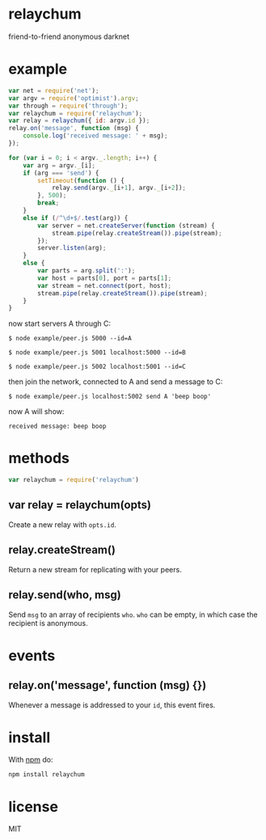 # relaychum

friend-to-friend anonymous darknet

# example

``` js
var net = require('net');
var argv = require('optimist').argv;
var through = require('through');
var relaychum = require('relaychum');
var relay = relaychum({ id: argv.id });
relay.on('message', function (msg) {
    console.log('received message: ' + msg);
});

for (var i = 0; i < argv._.length; i++) {
    var arg = argv._[i];
    if (arg === 'send') {
        setTimeout(function () {
            relay.send(argv._[i+1], argv._[i+2]);
        }, 500);
        break;
    }
    else if (/^\d+$/.test(arg)) {
        var server = net.createServer(function (stream) {
            stream.pipe(relay.createStream()).pipe(stream);
        });
        server.listen(arg);
    }
    else {
        var parts = arg.split(':');
        var host = parts[0], port = parts[1];
        var stream = net.connect(port, host);
        stream.pipe(relay.createStream()).pipe(stream);
    }
}
```

now start servers A through C:

```
$ node example/peer.js 5000 --id=A
```

```
$ node example/peer.js 5001 localhost:5000 --id=B
```

```
$ node example/peer.js 5002 localhost:5001 --id=C
```

then join the network, connected to A and send a message to C:

```
$ node example/peer.js localhost:5002 send A 'beep boop'
```

now A will show:

```
received message: beep boop
```

# methods

``` js
var relaychum = require('relaychum')
```

## var relay = relaychum(opts)

Create a new relay with `opts.id`.

## relay.createStream()

Return a new stream for replicating with your peers.

## relay.send(who, msg)

Send `msg` to an array of recipients `who`. `who` can be empty, in which case
the recipient is anonymous.

# events

## relay.on('message', function (msg) {})

Whenever a message is addressed to your `id`, this event fires.

# install

With [npm](https://npmjs.org) do:

```
npm install relaychum
```

# license

MIT
